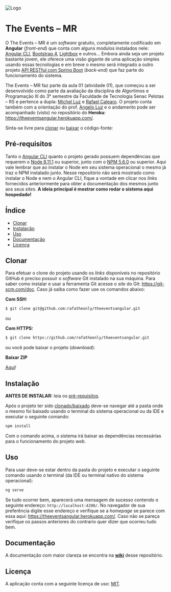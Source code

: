 ![Logo](https://image.ibb.co/i3JS8n/The_Events_MR_1.png)

# The Events – MR

O The Events – MR é um *software* gratuito, completamente codificado em **Angular** (*front-end*) que conta com alguns modulos instalados nele: [Angular CLI](https://cli.angular.io/), [Bootstrap 4](https://getbootstrap.com/), [Lightbox](http://lokeshdhakar.com/projects/lightbox2/) e outros... Embora ainda seja um projeto bastante jovem, ele oferece uma visão gigante de uma aplicação simples usando essas tecnologias e em breve o mesmo será integrado a outro projeto [API RESTful com Spring Boot](https://github.com/rafatheonly/theeventsspringboot) (*back-end*) que faz parte do funcionamento do sistema.

The Events – MR faz parte da aula 01 (atividade 01), que começou a ser desenvolvido como parte da avaliação da disciplina de Algortimos e Programação III do 3° semestre da Faculdade de Tecnologia Senac Pelotas – RS e pertence a dupla: [Michel Luz](https://github.com/mortalisnoia) e [Rafael Calearo](https://github.com/rafatheonly). O projeto conta também com a orientação do prof. [Angelo Luz](https://github.com/angelogluz) e o andamento pode ser acompanhado (visto) no repositório do **Heroku**: <https://theeventsangular.herokuapp.com/>. 

Sinta-se livre para [clonar](#clonar) ou [baixar](#clonar) o código-fonte:

## Pré-requisitos

Tanto o [Angular CLI](https://cli.angular.io/) quanto o projeto gerado possuem dependências que requerem o [Node 8.11.1](https://nodejs.org/en/) ou superior, junto com o [NPM 5.6.0](https://www.npmjs.com/) ou superior. Aqui vale lembrar que ao instalar o Node em seu sistema operacional o mesmo já traz o NPM instalado junto. Nesse repositório não será mostrado como instalar o Node e nem o Angular CLI, fique a vontade em clicar nos *links* fornecidos anteriormente para obter a documentação dos mesmos junto aos seus *sites*. **A ideia principal é mostrar como rodar o sistema aqui hospedado!**

## Índice

* [Clonar](#clonar)
* [Instalação](#instalação)
* [Uso](#uso)
* [Documentação](#documentação)
* [Licença](#licença)

## Clonar

Para efetuar o clone do projeto usando os *links* disponíveis no repositório GitHub é preciso possuir o *software* Git instalado na sua máquina. Para saber como instalar e usar a ferramenta Git acesse o *site* do Git: <https://git-scm.com/doc>. Caso já saiba como fazer use os comandos abaixo:

**Com SSH:**

```bash
$ git clone git@github.com:rafatheonly/theeventsangular.git
```

ou 

**Com HTTPS:**

```bash
$ git clone https://github.com/rafatheonly/theeventsangular.git
```

ou você pode baixar o projeto (*download*):

**Baixar ZIP**

[Aqui](https://github.com/rafatheonly/theeventsangular/archive/master.zip)!

## Instalação

**ANTES DE INSTALAR:** leia os [pré-requisitos](#pré-requisitos).

Após o projeto ter sido [clonado/baixado](#clonar) deve-se navegar até a pasta onde o mesmo foi baixado usando o terminal do sistema operacional ou da IDE e executar o seguinte comando:

```bash
npm install
```

Com o comando acima, o sistema irá baixar as dependências necessárias para o funcionamento do projeto *web*.

## Uso

Para usar deve-se estar dentro da pasta do projeto e executar o seguinte comando usando o terminal (da IDE ou terminal nativo do sistema operacional):

```bash
ng serve
```

Se tudo ocorrer bem, aparecerá uma mensagem de sucesso contendo o seguinte endereço: `http://localhost:4200/`. No navegador de sua preferência digite esse endereço e verifique se a *homepage* se parece com essa aqui: <https://theeventsangular.herokuapp.com/>. Caso não se pareça verifique os passos anteriores do contrario quer dizer que ocorreu tudo bem.

## Documentação

A documentação com maior clareza se encontra na **[wiki](https://github.com/rafatheonly/theeventsangular/wiki)** desse repositório.

## Licença

A aplicação conta com a seguinte licença de uso: [MIT](https://opensource.org/licenses/MIT).

